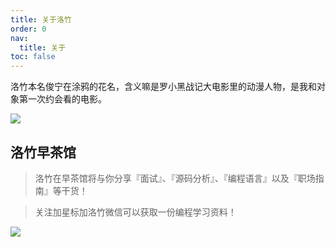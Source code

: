 ```yaml
---
title: 关于洛竹
order: 0
nav:
  title: 关于
toc: false
---
```


洛竹本名俊宁在涂鸦的花名，含义嘛是罗小黑战记大电影里的动漫人物，是我和对象第一次约会看的电影。

![](https://i.loli.net/2021/03/30/eSONDCYr1Ehjdlt.jpg)

## 洛竹早茶馆

> 洛竹在早茶馆将与你分享『面试』、『源码分析』、『编程语言』以及『职场指南』等干货！

> 关注加星标加洛竹微信可以获取一份编程学习资料！

![](https://i.loli.net/2021/03/21/8a2neD4C3hFVpTr.png)
